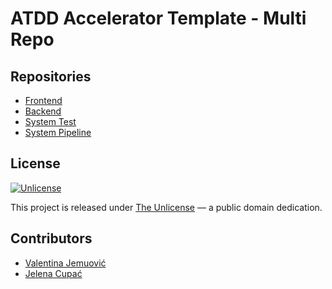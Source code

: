 # ATDD Accelerator Template - Multi Repo

## Repositories

- [Frontend](https://github.com/optivem/atdd-accelerator-template-multi-repo-frontend)
- [Backend](https://github.com/optivem/atdd-accelerator-template-multi-repo-backend)
- [System Test](https://github.com/optivem/atdd-accelerator-template-multi-repo-system-test)
- [System Pipeline](https://github.com/optivem/atdd-accelerator-template-multi-repo-system-pipeline)

## License

[![Unlicense](https://img.shields.io/badge/license-Unlicense-lightgrey.svg)](http://unlicense.org/)

This project is released under [The Unlicense](http://unlicense.org) — a public domain dedication.

## Contributors

- [Valentina Jemuović](https://github.com/valentinajemuovic)
- [Jelena Cupać](https://github.com/jcupac)
